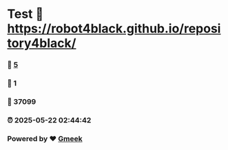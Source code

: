 # Test :link: https://robot4black.github.io/repository4black/ 
### :page_facing_up: [5](https://robot4black.github.io/repository4black//tag.html) 
### :speech_balloon: 1 
### :hibiscus: 37099 
### :alarm_clock: 2025-05-22 02:44:42 
### Powered by :heart: [Gmeek](https://github.com/Meekdai/Gmeek)
